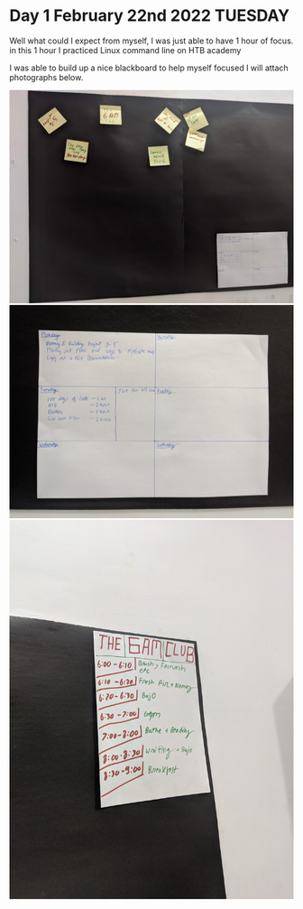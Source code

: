 # Day 1 February 22nd 2022 TUESDAY

Well what could I expect from myself, I was just able to have 1 hour of focus.
in this 1 hour I practiced Linux command line on HTB academy

I was able to build up a nice blackboard to help myself focused I will attach photographs below.

![Blackboard](IMG_20220222_142305.jpg)
![Blackboard](IMG_20220222_142338.jpg)
![Blackboard](IMG_20220222_142341.jpg)